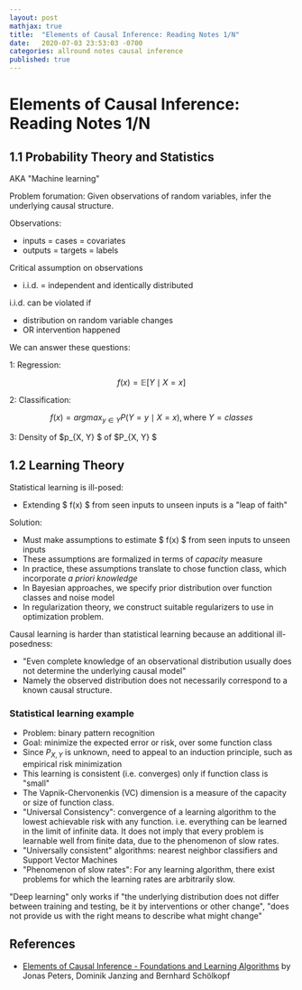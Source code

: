 ```yaml
---
layout: post
mathjax: true
title:  "Elements of Causal Inference: Reading Notes 1/N"
date:   2020-07-03 23:53:03 -0700
categories: allround notes causal inference
published: true
---
```


# Elements of Causal Inference: Reading Notes 1/N

## 1.1 Probability Theory and Statistics

AKA "Machine learning"

Problem forumation: Given observations of random variables, infer the underlying causal structure.

Observations:
- inputs = cases = covariates
- outputs = targets = labels

Critical assumption on observations
- i.i.d. = independent and identically distributed

i.i.d. can be violated if
- distribution on random variable changes
- OR intervention happened

We can answer these questions:

1: Regression:

$$ f(x) = \mathbb{E}[Y \mid X = x] $$

2: Classification:

$$f(x) = argmax _{y \in Y} P(Y = y \mid X = x), \text{where } Y = {classes} $$

3: Density of $p_{X, Y} $ of $P_{X, Y} $

## 1.2 Learning Theory

Statistical learning is ill-posed:
- Extending $ f(x) $  from seen inputs to unseen inputs is a "leap of faith"

Solution:
- Must make assumptions to estimate $ f(x) $ from seen inputs to unseen inputs
- These assumptions are formalized in terms of *capacity* measure
- In practice, these assumptions translate to chose function class, which incorporate *a priori knowledge*
- In Bayesian approaches, we specify prior distribution over function classes and noise model
- In regularization theory, we construct suitable regularizers to use in optimization problem.

Causal learning is harder than statistical learning because an additional ill-posedness:
- "Even complete knowledge of an observational distribution usually does not determine the underlying causal model"
- Namely the observed distribution does not necessarily correspond to a known causal structure.

### Statistical learning example

- Problem: binary pattern recognition
- Goal: minimize the expected error or risk, over some function class
- Since $P_{X, Y}$ is unknown, need to appeal to an induction principle, such as empirical risk minimization
- This learning is consistent (i.e. converges) only if function class is "small"
- The Vapnik-Chervonenkis (VC) dimension is a measure of the capacity or size of function class.
- "Universal Consistency": convergence of a learning algorithm to the lowest achievable risk with any function. i.e. everything can be learned in the limit of infinite data. It does not imply that every problem is learnable well from finite data, due to the phenomenon of slow rates.
- "Universally consistent" algorithms: nearest neighbor classifiers and Support Vector Machines
- "Phenomenon of slow rates": For any learning algorithm, there exist problems for which the learning rates are arbitrarily slow.

"Deep learning" only works if "the underlying distribution does not differ between training and testing, be it by interventions or other change", "does not provide us with the right means to describe what might change"

## References

- [Elements of Causal Inference - Foundations and Learning Algorithms](https://mitpress.mit.edu/books/elements-causal-inference) by Jonas Peters, Dominik Janzing and Bernhard Schölkopf
